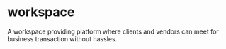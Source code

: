 # workspace
A workspace providing platform where clients and vendors can meet for business transaction without hassles.
